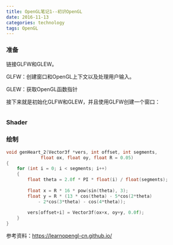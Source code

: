 ```yaml
---
title: OpenGL笔记1--初识OpenGL
date: 2016-11-13
categories: technology
tags: OpenGL
---
```


### 准备
链接GLFW和GLEW。

GLFW：创建窗口和OpenGL上下文以及处理用户输入。

GLEW：获取OpenGL函数指针

接下来就是初始化GLFW和GLEW，并且使用GLFW创建一个窗口：

```cpp

```

### Shader

### 绘制

```cpp
void genHeart_2(Vector3f *vers, int offset, int segments,  
             float ox, float oy, float R = 0.05)  
{  
    for (int i = 0; i < segments; i++)  
    {  
        float theta = 2.0f * PI * float(i) / float(segments);  
  
        float x = R * 16 * pow(sin(theta), 3);  
        float y = R * (13 * cos(theta) - 5*cos(2*theta)  
            - 2*cos(3*theta) - cos(4*theta));  
  
        vers[offset+i] = Vector3f(ox+x, oy+y, 0.0f);  
    }  
}
```

参考资料：https://learnopengl-cn.github.io/